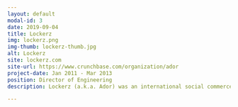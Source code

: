 ```yaml
---
layout: default
modal-id: 3
date: 2019-09-04
title: Lockerz
img: lockerz.png
img-thumb: lockerz-thumb.jpg
alt: Lockerz
site: lockerz.com
site-url: https://www.crunchbase.com/organization/ador
project-date: Jan 2011 - Mar 2013
position: Director of Engineering
description: Lockerz (a.k.a. Ador) was an international social commerce website focused on Generation Z. It operated on the basis of accumulating and spending Lockerz points, also called PTZ. Members acquired PTZ for logging into the site, watching short videos, referring friends, answering daily questions and polls, or purchasing items from Lockerz, among other activities. PTZ could be used for discounts on clothing, electronics, fashion accessories and other products in the Lockerz SHOP.<br><br><a href="https://www.geekwire.com/2014/happened-lockerz-assets-heavily-funded-startup-purchased-chinese-e-commerce-company/" target="_blank">Lockerz was acquired</a> by <a href="https://www.lightinthebox.com" target="_blank">LightInTheBox</a>

---
```

